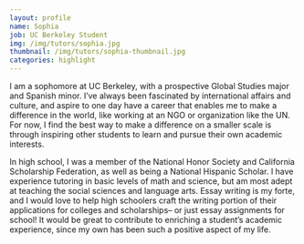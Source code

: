 ```yaml
---
layout: profile
name: Sophia
job: UC Berkeley Student
img: /img/tutors/sophia.jpg
thumbnail: /img/tutors/sophia-thumbnail.jpg
categories: highlight
---
```


I am a sophomore at UC Berkeley, with a prospective Global Studies major and Spanish minor. I’ve always been fascinated by international affairs and culture, and aspire to one day have a career that enables me to make a difference in the world, like working at an NGO or organization like the UN. For now, I find the best way to make a difference on a smaller scale is through inspiring other students to learn and pursue their own academic interests.

<!--more-->

In high school, I was a member of the National Honor Society and California Scholarship Federation, as well as being a National Hispanic Scholar. I have experience tutoring in basic levels of math and science, but am most adept at teaching the social sciences and language arts. Essay writing is my forte, and I would love to help high schoolers craft the writing portion of their applications for colleges and scholarships– or just essay assignments for school! It would be great to contribute to enriching a student’s academic experience, since my own has been such a positive aspect of my life.
